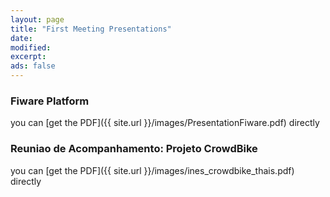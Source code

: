 ```yaml
---
layout: page
title: "First Meeting Presentations"
date: 
modified:
excerpt:
ads: false
---
```


<h3>Fiware Platform</h3>
you can [get the PDF]({{ site.url }}/images/PresentationFiware.pdf) directly

<h3>Reuniao de Acompanhamento: Projeto CrowdBike</h3>
you can [get the PDF]({{ site.url }}/images/ines_crowdbike_thais.pdf) directly